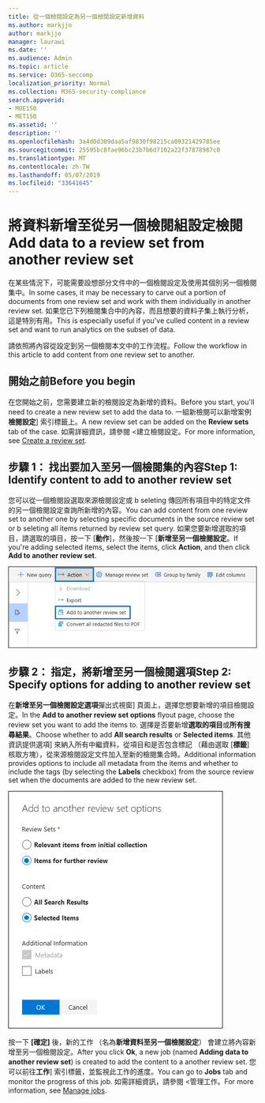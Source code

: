 ```yaml
---
title: 從一個檢閱設定為另一個檢閱設定新增資料
ms.author: markjjo
author: markjjo
manager: laurawi
ms.date: ''
ms.audience: Admin
ms.topic: article
ms.service: O365-seccomp
localization_priority: Normal
ms.collection: M365-security-compliance
search.appverid:
- MOE150
- MET150
ms.assetid: ''
description: ''
ms.openlocfilehash: 3a4d0d309daa5af9830f98215ca09321429785ee
ms.sourcegitcommit: 25595bc8fae96bc23b7b6d7102a22f37878987c0
ms.translationtype: MT
ms.contentlocale: zh-TW
ms.lasthandoff: 05/07/2019
ms.locfileid: "33641645"
---
```

# <a name="add-data-to-a-review-set-from-another-review-set"></a><span data-ttu-id="76edc-102">將資料新增至從另一個檢閱組設定檢閱</span><span class="sxs-lookup"><span data-stu-id="76edc-102">Add data to a review set from another review set</span></span>

<span data-ttu-id="76edc-103">在某些情況下，可能需要設想部分文件中的一個檢閱設定及使用其個別另一個檢閱集中。</span><span class="sxs-lookup"><span data-stu-id="76edc-103">In some cases, it may be necessary to carve out a portion of documents from one review set and work with them individually in another review set.</span></span>  <span data-ttu-id="76edc-104">如果您已下列檢閱集合中的內容，而且想要的資料子集上執行分析，這是特別有用。</span><span class="sxs-lookup"><span data-stu-id="76edc-104">This is especially useful if you've culled content in a review set and want to run analytics on the subset of data.</span></span>

<span data-ttu-id="76edc-105">請依照將內容從設定到另一個檢閱本文中的工作流程。</span><span class="sxs-lookup"><span data-stu-id="76edc-105">Follow the workflow in this article to add content from one review set to another.</span></span>

## <a name="before-you-begin"></a><span data-ttu-id="76edc-106">開始之前</span><span class="sxs-lookup"><span data-stu-id="76edc-106">Before you begin</span></span>

<span data-ttu-id="76edc-107">在您開始之前，您需要建立新的檢閱設定為新增的資料。</span><span class="sxs-lookup"><span data-stu-id="76edc-107">Before you start, you'll need to create a new review set to add the data to.</span></span>  <span data-ttu-id="76edc-108">一組新檢閱可以新增案例**檢閱設定**] 索引標籤上。</span><span class="sxs-lookup"><span data-stu-id="76edc-108">A new review set can be added on the **Review sets** tab of the case.</span></span> <span data-ttu-id="76edc-109">如需詳細資訊，請參閱 <<c0>建立檢閱設定。</span><span class="sxs-lookup"><span data-stu-id="76edc-109">For more information, see [Create a review set](managing-review-sets.md#create-a-review-set).</span></span>

## <a name="step-1-identify-content-to-add-to-another-review-set"></a><span data-ttu-id="76edc-110">步驟 1： 找出要加入至另一個檢閱集的內容</span><span class="sxs-lookup"><span data-stu-id="76edc-110">Step 1: Identify content to add to another review set</span></span>

<span data-ttu-id="76edc-111">您可以從一個檢閱設選取來源檢閱設定或 b seleting 傳回所有項目中的特定文件的另一個檢閱設定查詢所新增的內容。</span><span class="sxs-lookup"><span data-stu-id="76edc-111">You can add content from one review set to another one by selecting specific documents in the source review set or b seleting all items returned by review set query.</span></span>  <span data-ttu-id="76edc-112">如果您要新增選取的項目，請選取的項目，按一下 [**動作**]，然後按一下 [**新增至另一個檢閱設定**。</span><span class="sxs-lookup"><span data-stu-id="76edc-112">If you're adding selected items, select the items, click **Action**, and then click **Add to another review set**.</span></span>

![加入至另一個檢閱集](../media/64f2a4d4-eba3-4ab3-a3ba-d519feea3142.png)

## <a name="step-2-specify-options-for-adding-to-another-review-set"></a><span data-ttu-id="76edc-114">步驟 2： 指定，將新增至另一個檢閱選項</span><span class="sxs-lookup"><span data-stu-id="76edc-114">Step 2: Specify options for adding to another review set</span></span>

<span data-ttu-id="76edc-115">在**新增至另一個檢閱設定選項**彈出式視窗] 頁面上，選擇您想要新增的項目檢閱設定。</span><span class="sxs-lookup"><span data-stu-id="76edc-115">In the **Add to another review set options** flyout page, choose the review set you want to add the items to.</span></span> <span data-ttu-id="76edc-116">選擇是否要新增**選取的項目**或**所有搜尋結果**。</span><span class="sxs-lookup"><span data-stu-id="76edc-116">Choose whether to add **All search results** or **Selected items**.</span></span>  <span data-ttu-id="76edc-117">其他資訊提供選項] 來納入所有中繼資料，從項目和是否包含標記 （藉由選取 [**標籤**] 核取方塊），從來源檢閱設定文件加入至新的檢閱集合時。</span><span class="sxs-lookup"><span data-stu-id="76edc-117">Additional information provides options to include all metadata from the items and whether to include the tags (by selecting the **Labels** checkbox) from the source review set when the documents are added to the new review set.</span></span>  

![加入至另一個檢閱集](../media/6440ee44-68fd-44d7-b43a-3a477345525c.png)

<span data-ttu-id="76edc-119">按一下 **[確定]** 後，新的工作 （名為**新增資料至另一個檢閱設定**） 會建立將內容新增至另一個檢閱設定。</span><span class="sxs-lookup"><span data-stu-id="76edc-119">After you click **Ok**, a new job (named **Adding data to another review set**) is created to add the content to a another review set.</span></span>  <span data-ttu-id="76edc-120">您可以前往**工作**] 索引標籤，並監視此工作的進度。</span><span class="sxs-lookup"><span data-stu-id="76edc-120">You can go to **Jobs** tab and monitor the progress of this job.</span></span> <span data-ttu-id="76edc-121">如需詳細資訊，請參閱 <<c0>管理工作。</span><span class="sxs-lookup"><span data-stu-id="76edc-121">For more information, see [Manage jobs](managing-jobs-ediscovery20.md).</span></span>
